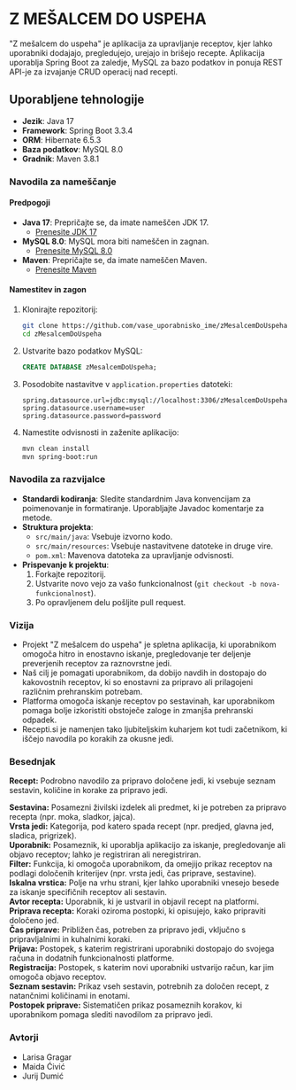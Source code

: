 # Z MEŠALCEM DO USPEHA
"Z mešalcem do uspeha" je aplikacija za upravljanje receptov, kjer lahko uporabniki dodajajo, pregledujejo, urejajo in brišejo recepte. Aplikacija uporablja Spring Boot za zaledje, MySQL za bazo podatkov in ponuja REST API-je za izvajanje CRUD operacij nad recepti.

## Uporabljene tehnologije
- **Jezik**: Java 17
- **Framework**: Spring Boot 3.3.4
- **ORM**: Hibernate 6.5.3
- **Baza podatkov**: MySQL 8.0
- **Gradnik**: Maven 3.8.1

### Navodila za nameščanje
#### Predpogoji
- **Java 17**: Prepričajte se, da imate nameščen JDK 17.
  - [Prenesite JDK 17](https://www.oracle.com/java/technologies/javase-jdk17-downloads.html)
- **MySQL 8.0**: MySQL mora biti nameščen in zagnan.
  - [Prenesite MySQL 8.0](https://dev.mysql.com/downloads/mysql/)
- **Maven**: Prepričajte se, da imate nameščen Maven.
  - [Prenesite Maven](https://maven.apache.org/download.cgi)

#### Namestitev in zagon
1. Klonirajte repozitorij:
    ```bash
    git clone https://github.com/vase_uporabnisko_ime/zMesalcemDoUspeha.git
    cd zMesalcemDoUspeha
    ```

2. Ustvarite bazo podatkov MySQL:
    ```sql
    CREATE DATABASE zMesalcemDoUspeha;
    ```

3. Posodobite nastavitve v `application.properties` datoteki:
    ```properties
    spring.datasource.url=jdbc:mysql://localhost:3306/zMesalcemDoUspeha
    spring.datasource.username=user
    spring.datasource.password=password
    ```

4. Namestite odvisnosti in zaženite aplikacijo:
    ```bash
    mvn clean install
    mvn spring-boot:run
    ```

### Navodila za razvijalce
- **Standardi kodiranja**: Sledite standardnim Java konvencijam za poimenovanje in formatiranje. Uporabljajte Javadoc komentarje za metode.
- **Struktura projekta**:
    - `src/main/java`: Vsebuje izvorno kodo.
    - `src/main/resources`: Vsebuje nastavitvene datoteke in druge vire.
    - `pom.xml`: Mavenova datoteka za upravljanje odvisnosti.
- **Prispevanje k projektu**:
  1. Forkajte repozitorij.
  2. Ustvarite novo vejo za vašo funkcionalnost (`git checkout -b nova-funkcionalnost`).
  3. Po opravljenem delu pošljite pull request.

### Vizija 
- Projekt "Z mešalcem do uspeha" je spletna aplikacija, ki uporabnikom omogoča hitro in enostavno iskanje, pregledovanje ter deljenje preverjenih receptov za raznovrstne jedi.
- Naš cilj  je pomagati uporabnikom, da dobijo navdih in dostopajo do kakovostnih receptov, ki so enostavni za pripravo ali prilagojeni različnim prehranskim potrebam.
- Platforma omogoča iskanje receptov po sestavinah, kar uporabnikom pomaga bolje izkoristiti obstoječe zaloge in zmanjša prehranski odpadek.
- Recepti.si je namenjen tako ljubiteljskim kuharjem kot tudi začetnikom, ki iščejo navodila po korakih za okusne jedi.

### Besednjak
**Recept:** Podrobno navodilo za pripravo določene jedi, ki vsebuje seznam sestavin, količine in korake za pripravo jedi.

**Sestavina:** Posamezni živilski izdelek ali predmet, ki je potreben za pripravo recepta (npr. moka, sladkor, jajca).  
**Vrsta jedi:** Kategorija, pod katero spada recept (npr. predjed, glavna jed, sladica, prigrizek).  
**Uporabnik:** Posameznik, ki uporablja aplikacijo za iskanje, pregledovanje ali objavo receptov; lahko je registriran ali neregistriran.  
**Filter:** Funkcija, ki omogoča uporabnikom, da omejijo prikaz receptov na podlagi določenih kriterijev (npr. vrsta jedi, čas priprave, sestavine).  
**Iskalna vrstica:** Polje na vrhu strani, kjer lahko uporabniki vnesejo besede za iskanje specifičnih receptov ali sestavin.  
**Avtor recepta:** Uporabnik, ki je ustvaril in objavil recept na platformi.  
**Priprava recepta:** Koraki oziroma postopki, ki opisujejo, kako pripraviti določeno jed.  
**Čas priprave:** Približen čas, potreben za pripravo jedi, vključno s pripravljalnimi in kuhalnimi koraki.  
**Prijava:** Postopek, s katerim registrirani uporabniki dostopajo do svojega računa in dodatnih funkcionalnosti platforme.  
**Registracija:** Postopek, s katerim novi uporabniki ustvarijo račun, kar jim omogoča objavo receptov.  
**Seznam sestavin:** Prikaz vseh sestavin, potrebnih za določen recept, z natančnimi količinami in enotami.  
**Postopek priprave:** Sistematičen prikaz posameznih korakov, ki uporabnikom pomaga slediti navodilom za pripravo jedi.  

### Avtorji
- Larisa Gragar
- Maida Ćivić
- Jurij Dumić
